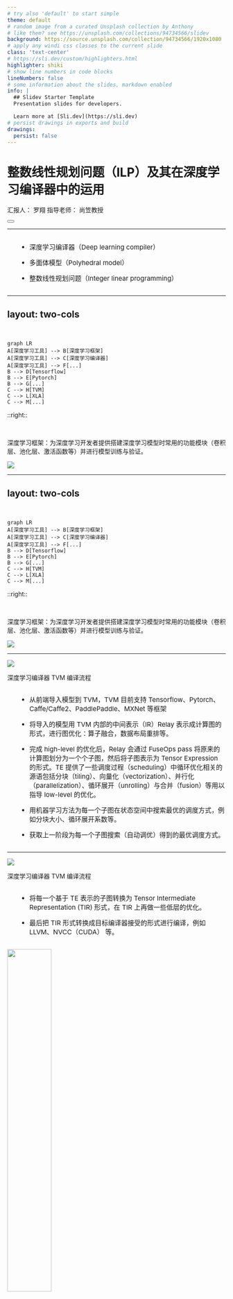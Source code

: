 ```yaml
---
# try also 'default' to start simple
theme: default
# random image from a curated Unsplash collection by Anthony
# like them? see https://unsplash.com/collections/94734566/slidev
background: https://source.unsplash.com/collection/94734566/1920x1080
# apply any windi css classes to the current slide
class: 'text-center'
# https://sli.dev/custom/highlighters.html
highlighter: shiki
# show line numbers in code blocks
lineNumbers: false
# some information about the slides, markdown enabled
info: |
  ## Slidev Starter Template
  Presentation slides for developers.

  Learn more at [Sli.dev](https://sli.dev)
# persist drawings in exports and build
drawings:
  persist: false
---
```


# 整数线性规划问题（ILP）及其在深度学习编译器中的运用

汇报人： 罗翔 指导老师： 尚笠教授

<div class="abs-br m-6 flex gap-2">
  <button @click="$slidev.nav.openInEditor()" title="Open in Editor" class="text-xl icon-btn opacity-50 !border-none !hover:text-white">
    <carbon:edit />
  </button>
  <a href="https://github.com/slidevjs/slidev" target="_blank" alt="GitHub"
    class="text-xl icon-btn opacity-50 !border-none !hover:text-white">
    <carbon-logo-github />
  </a>
</div>

<!--
The last comment block of each slide will be treated as slide notes. It will be visible and editable in Presenter Mode along with the slide. [Read more in the docs](https://sli.dev/guide/syntax.html#notes)
-->

---

<style>
  li {
    font-size: 30px;
    margin: 15px 0;
  }
</style>

<Space />

- 深度学习编译器（Deep learning compiler）

- 多面体模型（Polyhedral model）

- 整数线性规划问题（Integer linear programming）

<!--
因为很多同学对深度学习编译器一点概念都没有，所以首先介绍一下它是什么？

接着介绍多面体模型。多面体模型不是一个新鲜事物，而是编译器一个研究了几十年领域，主要处理的对象是嵌套循环，通过将嵌套循环映射到抽象的多维约束空间，然后进行仿射变换来实现对循环的变换以更好地利用代码的局部性和现代硬件的并行能力。这里主要讲作为深度学习编译器中的一个 pass，当面对一个多层嵌套循环时，多面体模型会做些什么。我们后面会讲它会将编译过程中的调度问题（简单一点来讲就是分块问题）表示成了整数线性规划问题。

第三部分就是面对一个整数线性规划问题，如何得到一个最优解。
-->

---
layout: two-cols
---

<br>

```mermaid {scale: 0.75}
graph LR
A[深度学习工具] --> B[深度学习框架]
A[深度学习工具] --> C[深度学习编译器]
A[深度学习工具] --> F[...]
B --> D[Tensorflow]
B --> E[Pytorch]
B --> G[...]
C --> H[TVM]
C --> L[XLA]
C --> M[...]
```

::right::

<br>

<v-click>

深度学习框架：为深度学习开发者提供搭建深度学习模型时常用的功能模块（卷积层、池化层、激活函数等）并进行模型训练与验证。

</v-click>

<v-click>

<img src="/cuda-stack.png">

</v-click>

<!--
当大家听到深度学习编译器的时候，可能有疑问它和我们平时用到的 Tensorflow、Pytorch 是啥关系。

为什么还需要深度学习编译器呢？大家回想一下，我们平时用 pytorch、tensorflow 写的模型是可以简单配置一下就在服务器的 GPU 上运行的，但是我们都没有写与 GPU 交互的代码，那这部分代码是谁写的呢？答案是 NVIDIA 已经为硬件写好了配套库函数，NVIDIA 推出的 cuDNN（CUDA Deep Neural Network library），cuBLAS（Basic Linear Algebra Subprograms） 这种深度学习库可以直接将常用的功能模块（算子）翻译成经过 cuda 自己的工程师调优过的 cuda 实现，框架在跑这部分代码的时候就直接调用这部分 cuDNN 中的对应代码就可以了。
-->

---
layout: two-cols
---

<br>

```mermaid {scale: 0.75}
graph LR
A[深度学习工具] --> B[深度学习框架]
A[深度学习工具] --> C[深度学习编译器]
A[深度学习工具] --> F[...]
B --> D[Tensorflow]
B --> E[Pytorch]
B --> G[...]
C --> H[TVM]
C --> L[XLA]
C --> M[...]
```

::right::

<br>

深度学习框架：为深度学习开发者提供搭建深度学习模型时常用的功能模块（卷积层、池化层、激活函数等）并进行模型训练与验证。

<Space />

<img src="/library.svg">

<!--
但是这种深度学习框架采用的传统的人工优化算子的方式终究是有局限的，它需要工程师根据算子的特性和硬件的特性做专门的优化，也就是每多出一个硬件就需要有工程师把这些库移植到新的硬件上去。那现在已经出了很多新的硬件了，比如 FPGA、谷歌的 TPU、寒武纪的 Cambricon、华为的昇腾，这需要很大的工程量。因此这个时候就需要深度学习编译器，它可以利用一些方法在状态空间中针对某一个算子自动找到接近甚至超越人工的优化实现。即使单个算子通过深度学习编译器不能达到最优，但是编译器可以通过将不同算子放在一起来优化，一定可以获得一个全局更优的结果。

用陈天奇的一句话来讲“通过（接近无限）的算力去适配每一个应用场景看到的网络”。
-->

---

<img src="/tvm.png"/>

深度学习编译器 TVM 编译流程

- 从前端导入模型到 TVM，TVM 目前支持 Tensorflow、Pytorch、Caffe/Caffe2、PaddlePaddle、MXNet 等框架

- 将导入的模型用 TVM 内部的中间表示（IR）Relay 表示成计算图的形式，进行图优化：算子融合，数据布局重排等。

- 完成 high-level 的优化后，Relay 会通过 FuseOps pass 将原来的计算图划分为一个个子图，然后将子图表示为 Tensor Expression 的形式。TE 提供了一些调度过程（scheduling）中循环优化相关的源语包括分块（tiling）、向量化（vectorization）、并行化（parallelization）、循环展开（unrolling）与合并（fusion）等用以指导 low-level 的优化。

- 用机器学习方法为每一个子图在状态空间中搜索最优的调度方式，例如分块大小、循环展开系数等。

- 获取上一阶段为每一个子图搜索（自动调优）得到的最优调度方式。

<!--
我们刚刚说深度学习编译器是作为替代写深度学习高性能库的工程师们的一种工具，但深度学习库到底在做什么可能还是不很直观，我这里就拿了一张 TVM 的简化编译流程图。
-->

---

<img src="/tvm.png"/>

深度学习编译器 TVM 编译流程

- 将每一个基于 TE 表示的子图转换为 Tensor Intermediate Representation (TIR) 形式，在 TIR 上再做一些低层的优化。

- 最后把 TIR 形式转换成目标编译器接受的形式进行编译，例如 LLVM、NVCC（CUDA） 等。

<v-click>

<img src="/tvm-compile.jpeg" style="height:45%">

</v-click>

<!--
balabala 重复一遍，我们以 TVM 为例大致梳理了一下深度学习编译器在干什么，我们可以发现现在整个流程仍然不是自动化的。那么什么是自动化呢？也就是给定一个模型给 TVM，我们不能直接点击 run 来完成整个编译流程，因为在第三步的时候需要我们设置 schedule primitives，那么近期华为发表的 AKG 就是针对这一步引入了多面体模型来完成了 schedule 的自动化。
-->

---

<br>

## 多面体模型（Polyhedral method）

多面体编译技术是指在循环边界约束条件下将语句实例表示成空间多面体,并通过这些多面体上的几何操作来分析和优化程序的编译技术

```c
for (int i = 1; i <= 4; i++) {
  a[i] = f(i); // S1
  for (int j = 1; j <= i; j++) {
    b[i][j] = g(a[i]); // S2
  }
}
```

```
Domain = {S1(i): 1 <= i <= 4;
          S2(i, j): 1 <= i <= 4 && 1 <= j <= i}
Dependence = {S1(i) -> S2(i, j): 1 <= i <= 4 && 
              1 <= j <= i}
```

<img src="/example0.png" style="height:45%" class="absolute top-40 right-20">

<v-click>

  <img src="/example0-blue.png" style="height:45%" class="absolute top-40 right-20">

</v-click>

<v-click>

  <img src="/example0-red.png" style="height:45%" class="absolute top-40 right-20">

</v-click>

<!--
对应多面体表示，横坐标是 j，纵坐标是 i，每一个点对应语句实例。迭代空间（domain），依赖关系

那么我们现在引入多面体模型，将循环抽象成多面体，到底是想做什么呢？
-->

---
layout: two-cols
---

```c
for (int i = 1; i <= m; i++) {
  for (int j = 1; j <= n; j++) {
    a[i][j] = a[i][j] + b[j]; // S1
  }
}
```

<div v-click="1">

```c
for (int k = 0; k < n / T; k++) {
  for (int i = 1; i <= m; i++) {
    for (int j = 1; j <= T; j++) {
      a[i][T * k + j] = a[i][T * k + j] + b[T * k + j];
    }
  }
}
```

</div>

<div v-click="2">

```c
parfor (int k = 0; k < n / T; k++) {
  for (int i = 1; i <= m; i++) {
    for (int j = 1; j <= T; j++) {
      a[i][T * k + j] = a[i][T * k + j] + b[T * k + j];
    }
  }
}
```

</div>

<div v-click="3">

```c
for (int i = 1; i <= N; i++) {
  for (int j = 2; j <= N; j++) {
    a[i][j] = a[j][i] + a[i][j - 1]; // S1
  }
}
```

<img src="/example2-0.png" style="height:50%" class="absolute bottom-0 right-10">


</div>

::right::

```
i=1:B[1],B[2],B[3]...B[n]
i=2:B[1],B[2],B[3]...B[n]
i=3:B[1],B[2],B[3]...B[n]
...
i=m:B[1],B[2],B[3]...B[n]
```

<div v-click="1">

```
i=1:B[1],B[2],B[3]...B[T]
...
i=m:B[1],B[2],B[3]...B[T]

i=1:B[T+1],B[T+2],B[T+3]...B[2T]
...
i=m:B[T+1],B[T+2],B[T+3]...B[2T]
```

</div>

<div v-click="4">

<img src="/example2-0-tiled.png" style="height:50%" class="absolute bottom-0 right-10">

</div>

<!--
我们想做的是循环分块。分块的目的是为了利用程序的局部性以及现有硬件的并行能力。

局部性：
时间局部性
空间局部性
cache
-->

---

通过仿射变换改变坐标系，使得我们对变换后的多面体分块时，分块之间不会相互产生依赖，因此我们可以将其看作是一个原子操作。

```c
for (int i = 1; i <= N; i++) {
  for (int j = 2; j <= N; j++) {
    a[i][j] = a[j][i] + a[i][j - 1]; // S1
  }
}
```

<img src="/example2-0.png" style="height:35%" class="absolute top-25 right-10">

<v-click>

对一个语句 $S_k$ 的一维仿射变换是指

$$
\phi_{S_k} = [c_1 c_2 \dots c_{m_{S_k}}](\bold{i}) + c_0 \\
$$

对一个语句 $S_k$ 的多维仿射变换是指

$$
\phi_{S_k} = \left[ \begin{array}{c} c_{11} & c_{12} & \dots & c_{1 \ m_{S_k}} \\ \dots & \dots & \dots & \dots \\ c_{K1} & c_{K2} & \dots & c_{K \ m_{S_k}} \end{array} \right] (\bold{i}) + \left[ \begin{array}{c} c_{10} \\ . \\ c_{K0} \end{array} \right]
$$

需要仿射变换矩阵列满秩

</v-click>

<!--
仿射变换就是线性组合+常数
-->

---

```c
for (int t = 0; t < T; t += 1) {
  for (int i = 1; i < N - 1; i += 1) {
    A[t + 1][i] = 0.25 * (A[t][i + 1] - 2 * A[t][i] + A[t][i - 1]); // S1
  }
}
```

<img src="/transform-example0.png" style="height:50%" class="absolute top-0 right-0">

<v-click>

<img src="/transform-example0-tiled.png" style="height:50%" class="absolute top-0 right-0">

</v-click>

<v-click>

<Space-20 />

进行如下仿射变换

$$
\phi = \phi_{S_k} = \left[ \begin{array}{c} 1 & 0 \\ 1 & 1 \end{array} \right] \left[ \begin{array}{c} t \\ i \end{array} \right] = \left[ \begin{array}{c} t \\ t + i \end{array} \right]
$$

</v-click>

<v-click>

<img src="/transformed-example.png" style="height:50%" class="absolute top-73 left-0">

</v-click>

<v-click>

<img src="/transformed-example-tiled.png" style="height:50%" class="absolute top-73 left-0">

</v-click>

<v-click>

<img src="/transform-example-tiled.png" style="height:50%" class="absolute top-73 right-0">

</v-click>

---

合格的仿射变换

对所有依赖组成的集合 $R_e$ 满足：

$$
\phi_{S_j}(\bold{q}) - \phi_{S_i}(\bold{p}) \ge \bold{0}, \langle \bold{p}, \bold{q} \rangle \in R_e
$$

对于集合 $R_e$，$\bold{p} = f_e(\bold{q}), \langle \bold{p}, \bold{q} \rangle \in R_e$

$$
\delta_e(\bold{q}) = \phi_{S_j}(\bold{q}) - \phi_{S_i}(f_e(\bold{q})) \ge \bold{0}
$$

上式保证了在仿射变换后的多面体上进行分块时，分块之间的通信仅发生在分块执行前和执行后

<v-click>

<img src="/transform-example0.png" style="height:45%" class="absolute top-0 right-0">

</v-click>

<v-click>

$$
v(\bold{n}) = \bold{u}.\bold{n} + w
$$

使得

$$
v(\bold{n}) - \delta_e(\bold{q}) = v(\bold{n}) - (\phi_{S_j}(\bold{q}) - \phi_{S_i}(\bold{p})) \ge \bold{0}
$$

```c
for (int i = 1; i <= N; i++) {
  for (int j = 2; j <= N; j++) {
    a[i][j] = a[j][i] + a[i][j - 1]; // S1
  }
}
```

</v-click>

<!--
定义了仿射变换，使得我们对变换后的多面体分块时，分块之间不会相互产生依赖，因此我们可以将其看作是一个原子操作。

delta_e(q) 可以给出分块间通信量的一个近似估计，满足 delta_e(q) >= 0 的解有很多，需要给一个上界。
-->

---

$$
v(\bold{n}) = \bold{u}.\bold{n} + w
$$

使得

$$
v(\bold{n}) - \delta_e(\bold{q}) = v(\bold{n}) - (\phi_{S_j}(\bold{q}) - \phi_{S_i}(\bold{p})) \ge \bold{0}
$$

<img src="/bound.png" style="height:65%" class="absolute bottom-10 left-50">
<img src="/bound.png" style="height:65%" class="absolute bottom-10 left-50">

---

```c
for (int i = 1; i <= N; i++) {
  for (int j = 2; j <= N; j++) {
    a[i][j] = a[j][i] + a[i][j - 1]; // S1
  }
}
```

```
P: 2 <= j <= N, 1 <= i <= N
Dependence = {S(i, j - 1) -> S(i, j): 1 <= i <= N && 2 <= j <= N;
              S(j, i) -> S(i, j): 1 <= i <= N && 2 <= j <= N && i - j >= 1}
```

<img src="/example2-0.png" style="height:35%" class="absolute top-25 right-10">

<v-click>

我们假设仿射变换 $\phi = [c_i, c_j]\left[ \begin{array}{c} i \\ j \end{array} \right] + w$

对于第一个依赖 S(i, j - 1) -> S(i, j) 有

$$
c_ii + c_jj - c_ii - c_j(j - 1) \ge 0 \Rightarrow c_j \ge 0 \\
$$

其对应的上界有

$$
w - c_j \ge 0
$$

对于第二个依赖 S(j, i) -> S(i, j) 有

$$
(c_ii + c_jj) - (c_ij + c_ji) = (c_i - c_j)i + (c_j - c_i)j \ge 0, (i, j) \in (P  \wedge i - j \ge 1)
$$

</v-click>

---

$$
(c_ii + c_jj) - (c_ij + c_ji) = (c_i - c_j)i + (c_j - c_i)j \ge 0, (i, j) \in (P \wedge i - j \ge 1)
$$

Farkas 定理

令 P 为由 p 个不等式确定的一个非空多面体
$$
a_k x + b_k \ge 0, k = 1, \dots, p
$$

对于一个仿射函数 $\Psi$ 在 P 上非负当且仅当存在一组确定多面体边界的不等式的非负线性组合使得

$$
\Psi(x) \equiv \lambda_0 + \sum_{k} \lambda_k(a_kx + b_k), \lambda \ge 0
$$

运用 Farkas 定理可有

$$
(c_i - c_j)i + (c_j - c_i)j \equiv \lambda_0 + \lambda_1 (N - i) + \lambda_2 (N - j) + \lambda_3 (i - j - 1) + \lambda_4 (i - 1) + \lambda_5 (j - 2), \lambda_i \ge 0
$$

$$
c_i - c_j = -\lambda_1 + \lambda_3 + \lambda_4 \\
c_j - c_i = -\lambda_2 - \lambda_3 + \lambda_5 \\
0 = \lambda_1 + \lambda_2 \\
0 = \lambda_0 \\
\lambda_i \ge 0
$$

---

$$
c_i - c_j = -\lambda_1 + \lambda_3 + \lambda_4 \\
c_j - c_i = -\lambda_2 - \lambda_3 + \lambda_5 \\
0 = \lambda_1 + \lambda_2 \\
0 = \lambda_0 \\
\lambda_i \ge 0
$$

根据上述等式可得

$$
\lambda_0 = \lambda_1 = \lambda_2 = \lambda_4 = \lambda_5 = 0
$$

有 $c_i - c_j \ge 0$

其对应的上界有

$$
u_1N + w - (c_ii + c_jj - c_ij - c_ji) \ge 0, (i, j) \in (P \wedge i - j \ge 1)
$$

对上式同样利用 Farkas 定理可以得出

$$
u_1 \ge 0 \\
u_1 - c_i + c_j \ge 0 \\
3u_1 + w - c_i + c_j \ge 0
$$

---

我们从程序的两个依赖中得到的约束如下
$$
c_j \ge 0 \\
w - c_j \ge 0 \\
c_i - c_j \ge 0 \\ 
u_1 \ge 0 \\
u_1 - c_i + c_j \ge 0 \\
3u_1 + w - c_i + c_j \ge 0
$$

总结一下

- 分块在考虑到内存架构的前提下充分利用程序自身的局部性与现代硬件并行能力的一种优化方式。

- 但是在一些循环中因为复杂的依赖关系分块无法直接进行，需要先求出好的仿射变换，使得在放射变换后的多面体上进行分块时，分块之间的通信仅发生在分块执行前和执行后。

- 我们定义好的仿射变换需要满足的条件 $\delta_e(\bold{q}) = \phi_{S_j}(\bold{q}) - \phi_{S_i}(f_e(\bold{q})) \ge \bold{0}$，依赖在仿射变换后的坐标轴上的各分量都是沿正方向的。因为 $\delta_e(\bold{q})$ 与仿射变换后分块间的通信量正相关，因此用一个上界函数 $v(\bold{n})$ 来限制 $\delta_e(\bold{q})$。

要从上述不等式求出好的仿射变换，只需要求出 

$$
\text{minimize}_{\prec}\{ \bold{u}, \bold{w}, \bold{c} \}
$$

---

有 $\delta_e(\bold{q}) = \phi_{S_j}(\bold{q}) - \phi_{S_i}(f_e(\bold{q})) \ge \bold{0}$， $v(\bold{n}) = \bold{u}.\bold{n} + \bold{w} \ge \delta_e(\bold{q})$ 求解如下问题

$$
\text{minimize}_{\prec}\{ \bold{u}, \bold{w}, \bold{c} \}
$$

<v-click>

```c
for (int i = 1; i <= N; i++) {
  for (int j = 2; j <= N; j++) {
    a[i][j] = a[j][i] + a[i][j - 1]; // S1
  }
}
```

针对上述程序得到如下不等式
$$
c_j \ge 0 \\
w - c_j \ge 0 \\
c_i - c_j \ge 0 \\ 
u_1 \ge 0 \\
u_1 - c_i + c_j \ge 0 \\
3u_1 + w - c_i + c_j \ge 0
$$

$$
\text{minimize}_{\prec}\{ u_1, w, c_i, c_j \}
$$

</v-click>

<!--
字典序最小问题是什么含义呢

将 u 放在目标函数的最左端，因为程序中循环索引的上界往往是比较大的常数，所以首先试图最小化这些常数或符号的系数，这种方式能够保证找到最优解。试想一下如果 u = 0 ，w=0，也就是说所有的依赖在每层循环上的依赖距离分量都为 0，那么就说明这些循环嵌套中的每层循环都是可以并行的。 u 中的分量按序排列说明更侧重于外层并行，试想 u_1 = 0, u_2 \ne 0 的情况，这时第一层循环可以被并行执行，但第二层循环无法被并行执行。
-->

---

$$
c_j \ge 0 \\
w - c_j \ge 0 \\
c_i - c_j \ge 0 \\ 
u_1 \ge 0 \\
u_1 - c_i + c_j \ge 0 \\
3u_1 + w - c_i + c_j \ge 0
$$

$$
\text{minimize}_{\prec}\{ u_1, w, c_i, c_j \}
$$

<v-click>

整数字典序最小问题

$$
\text{minimize}_{\prec} \{ x_1, x_2, \dots, x_n \} \\
A\bold{x} \ge \bold{0}
$$

整数线性规划问题

$$
\text{minimize \ } \ \bold{c}^T\bold{x} \text{ \ s.t.} \\
A\bold{x} \ge \bold{0}
$$

</v-click>

---

$$
c_j \ge 0 \\
w - c_j \ge 0 \\
c_i - c_j \ge 0 \\ 
u_1 \ge 0 \\
u_1 - c_i + c_j \ge 0 \\
3u_1 + w - c_i + c_j \ge 0
$$

$$
\text{minimize}_{\prec}\{ u_1, w, c_i, c_j \}
$$

第一个解很容易得到令 $u_1 = 0$,

$$
c_i = c_j \\
w - c_j \ge 0
$$

平凡解 (0, 0, 0, 0) 无意义，仿射变换需要列满秩，因此令 $w = 1$，得 (0, 1, 1, 1)。

接下来怎么求出第二个一维仿射变换？因为列满秩，因此加入一个条件 $c_i \ne c_j$，对应两种情况 $c_i - c_j \ge 1$ 或者 $c_i - c_j \le -1$

---

先在原约束上添加 $c_i - c_j \ge 1$

$$
c_j \ge 0 \\
w - c_j \ge 0 \\
c_i - c_j \ge 0 \\ 
u_1 \ge 0 \\
u_1 - c_i + c_j \ge 0 \\
3u_1 + w - c_i + c_j \ge 0 \\
c_i - c_j \ge 1
$$

$$
\left[ \begin{array}{c}
1 & 0 & 0 & 0 \\
0 & 1 & 0 & 0 \\
0 & 0 & 1 & 0 \\
0 & 0 & 0 & 1 \\
0 & 1 & 0 & -1 \\
0 & 0 & 1 & -1 \\
1 & 0 & 0 & 0 \\
1 & 0 & -1 & 1 \\
3 & 1 & -1 & 1
\end{array} \right] 
\left[ \begin{array}{c} 
u_1 \\
w \\
c_i \\
c_j
\end{array} \right] + 
\left[ \begin{array}{c} 
0 \\
0 \\
0 \\
0 \\
0 \\
-1 \\
0 \\
0 \\
0
\end{array} \right] = 
\left[ \begin{array}{c} 
u_1 \\
w \\
c_i \\
c_j \\
z_1 \\
z_2 \\
z_3 \\
z_4 \\
z_5
\end{array} \right]
\ge \bold{0}
$$

---

$$
\left[ \begin{array}{cccc|c} 
1 & 0 & 0 & 0 & 0 \\
0 & 1 & 0 & 0 & 0 \\
0 & 0 & 1 & 0 & 0 \\
0 & 0 & 0 & 1 & 0 \\
0 & 1 & 0 & -1 & 0 \\
0 & 0 & 1 & -1 & -1 \\
1 & 0 & 0 & 0 & 0 \\
1 & 0 & -1 & 1 & 0 \\
3 & 1 & -1 & 1 & 0
\end{array} \right] \Rightarrow

\left[ \begin{array}{cccc|c} 
1 & 0 & 0 & 0 & 0 \\
0 & 1 & 0 & 0 & 0 \\
0 & 0 & 1 & 1 & 1 \\
0 & 0 & 0 & 1 & 0 \\
0 & 1 & 0 & -1 & 0 \\
0 & 0 & 1 & 0 & 0 \\
1 & 0 & 0 & 0 & 0 \\
1 & 0 & -1 & 0 & -1 \\
3 & 1 & -1 & 0 & -1
\end{array} \right] \Rightarrow

\left[ \begin{array}{cccc|c} 
1 & 0 & 1 & 0 & 1 \\
0 & 1 & 0 & 0 & 0 \\
0 & 0 & 1 & 1 & 1 \\
0 & 0 & 0 & 1 & 0 \\
0 & 1 & 0 & -1 & 0 \\
0 & 0 & 1 & 0 & 0 \\
1 & 0 & 1 & 0 & 1 \\
1 & 0 & 0 & 0 & 0 \\
3 & 1 & 2 & 0 & 2
\end{array} \right]
$$

<v-click>

第二个解 (0, 0, 1, 0)。获得两个解 (0, 1, 1, 1) 和 (1, 0, 1, 0)。

```c
for (int i = 1; i <= N; i++) {
  for (int j = 2; j <= N; j++) {
    a[i][j] = a[j][i] + a[i][j - 1]; // S1
  }
}
```

$$
\phi = \left[ \begin{array}{c} 1 & 1 \\ 1 & 0 \end{array} \right] \left[ \begin{array}{c} i \\ j \end{array} \right]
$$

</v-click>

---

```c
for (int i = 1; i <= N; i++) {
  for (int j = 2; j <= N; j++) {
    a[i][j] = a[j][i] + a[i][j - 1]; // S1
  }
}
```

$$
\phi = \left[ \begin{array}{c} 1 & 1 \\ 1 & 0 \end{array} \right] \left[ \begin{array}{c} i \\ j \end{array} \right] = \left[ \begin{array}{c} i + j \\ i \end{array} \right] = \left[ \begin{array}{c} c_1 \\ c_2 \end{array} \right]
$$

<img src="/example2-0.png" style="height:40%" class="absolute top-0 right-10">

<v-click>

```c
for (int c2 = 1; c2 <= N; c2++) {
  for (int c1 = c2 + 1; c1 <= c2 + N; c1++) {
    a[c2][c1 - c2] = a[c1 - c2][c2] + a[c2][c1 - c2 - 1]; // S1
  }
}
```

</v-click>

<v-click>

<img src="/transformed-example2-0.png" style="height:60%" class="absolute bottom-0 right-0">

</v-click>

---

<br>

<style>
  ul {
    font-size: 30px;
  }

  li {
    font-size: 26px;
    margin: 15px 0;
  }

  li.transparent {
    color: #9ea7b3de
  }
</style>

<ul>
  整数线性规划问题（Integer linear programming）
  <li>单纯形算法（Simplex method）</li>


  <li class="transparent">整数单纯形算法（Simplex method + Gomory cut）</li>
  
  <li class="transparent">字典序最小问题（Lexicographical minimum）</li>

  <li class="transparent">整数字典序最小问题（Lexicographical minimum + Gomory cut）</li>
</ul>

---

<br>

<style>
  ul {
    font-size: 30px;
  }

  li {
    font-size: 26px;
    margin: 15px 0;
  }

  li.transparent {
    color: #9ea7b3de
  }
</style>

<ul>
  整数线性规划问题（Integer linear programming）
  <li class="transparent">单纯形算法（Simplex method）</li>


  <li>整数单纯形算法（Simplex method + Gomory cut）</li>
  
  <li class="transparent">字典序最小问题（Lexicographical minimum）</li>

  <li class="transparent">整数字典序最小问题（Lexicographical minimum + Gomory cut）</li>
</ul>

---

<br>

<style>
  ul {
    font-size: 30px;
  }

  li {
    font-size: 26px;
    margin: 15px 0;
  }

  li.transparent {
    color: #9ea7b3de
  }
</style>

<ul>
  整数线性规划问题（Integer linear programming）
  <li class="transparent">单纯形算法（Simplex method）</li>


  <li class="transparent">整数单纯形算法（Simplex method + Gomory cut）</li>
  
  <li>字典序最小问题（Lexicographical minimum）</li>

  <li class="transparent">整数字典序最小问题（Lexicographical minimum + Gomory cut）</li>
</ul>

---
layout: two-cols
---

# 问题定义

<br>

$R^n$ 上的字典序最小解：给定 m $\times$ n 的矩阵 M，m 维的向量 $\bold{v}$

令 $\bold{F} = \{ \bold{x} | \bold{x} \ge \bold{0}, M\bold{x} + \bold{v} \ge \bold{0}, \bold{x} \in R^n \}$

集合 $\bold{F}$ 为问题的可行域，判定集合 $\bold{F}$ 是否为空，若不为空则求出集合中字典序最小的元素。

::right::
<img src="/feasible.png" class="m-20 h-65" />

$\bold{F} = \{ (x_1, x_2, x_3) | x_i \ge 0, x_1 + x_2 + x_3 = 1 \}$

<br>

---

<br>

原可行域：

$$\bold{F} = \{ \bold{x} | \bold{x} \ge \bold{0}, M\bold{x} + \bold{v} \ge \bold{0}\}$$

对 $\bold{x}$ 作线性变换，引入 n $\times$ n 的矩阵 P，n 维的向量 $\bold{u}$

$$\bold{x} = P\bold{y} + \bold{u}$$

新可行域：

$$
\begin{array}{c}
\bold{F^*} & = \{ P\bold{y} + \bold{u} | P\bold{y} + \bold{u} \ge \bold{0}, M(P\bold{y} + \bold{u}) + \bold{v} \ge \bold{0}\} \\

& = \{ P\bold{y} + \bold{u} | P\bold{y} + \bold{u} \ge \bold{0}, MP\bold{y} + (M \bold{u} + \bold{v}) \ge \bold{0}\}
\end{array}
$$

<v-click>

对上述形式进一步抽象

$$
\bold{F} = \{ A\bold{y} + \bold{b} | \bold{x} = A\bold{y} + \bold{b} \ge \bold{0}, \bold{z} = C\bold{y} + \bold{d} \ge \bold{0}, \red{\bold{y} \ge \bold{0}} \}
$$

上述形式同样可以表示原可行域： A 是 n 阶单位阵($I_n$)，$\bold{b}$ 是零向量($\bold{0}$)，C 是 M，$\bold{d}$ 是 $\bold{v}$

$$
\bold{F} = \{ \bold{y} | \bold{x} = \bold{y} \ge \bold{0}, \bold{z} = M\bold{y} + \bold{v} \ge \bold{0}, \red{\bold{y} \ge \bold{0}} \}
$$

</v-click>

---

<br>

现有如下通用的可行域表示形式

$$
\bold{F} = \{ A\bold{y} + \bold{b} | \bold{x} = A\bold{y} + \bold{b} \ge \bold{0}, \bold{z} = C\bold{y} + \bold{d} \ge \bold{0}, \bold{y} \ge \bold{0} \}
$$

将其表示为矩阵形式

$$
\left[ \begin{array}{c} A \\ C \end{array} \right] \bold{y} + 
\left[ \begin{array}{c} \bold{b} \\ \bold{d} \end{array} \right]
= \left[ \begin{array}{c} \bold{x} \\ \bold{z} \end{array} \right]
$$

我们将 A 和 C 看作 (n + m) $\times$ n 矩阵 $S = \left[ \begin{array}{c} A \\ C \end{array} \right]$ 的分块矩阵，将 $\left[ \begin{array}{c} \bold{b} \\ \bold{d} \end{array} \right]$ 看作是 (m + n) 阶向量 $\bold{t}$，$\left[ \begin{array}{c} \bold{x} \\ \bold{z} \end{array} \right]$ 看作是 (m + n) 阶向量 $\bold{w}$，要求 $\bold{w} \ge \bold{0}$。

[S $\bold{t}$] = $\left[ \begin{array}{c} A & \bold{b} \\ C & \bold{d} \end{array} \right]$ 即是后续对偶单纯形算法中的单纯形表

---

<br>

当有如下矩阵形式后
$$
\left[ \begin{array}{c} A \\ C \end{array} \right] \bold{y} + 
\left[ \begin{array}{c} \bold{b} \\ \bold{d} \end{array} \right]
= \left[ \begin{array}{c} \bold{x} \\ \bold{z} \end{array} \right]
$$

那么原可行域 $\bold{F} = \{ \bold{x} | \bold{x} \ge \bold{0}, M\bold{x} + \bold{v} \ge \bold{0}\}$ 可以写成
$$
\left[ \begin{array}{c} I_n \\ M \end{array} \right] \bold{y} + 
\left[ \begin{array}{c} \bold{0} \\ \bold{v} \end{array} \right]
= \left[ \begin{array}{c} \bold{x} \\ \bold{z} \end{array} \right]
$$

初始单纯形表
$$
[S \ \bold{t}] = \left[ \begin{array}{cc} I_n & \bold{0} \\ M & \bold{v} \end{array} \right]
$$

---

<br>

初始单纯形表
$$
[S \ \bold{t}] = \left[ \begin{array}{cc} I_n & \bold{0} \\ M & \bold{v} \end{array} \right]
$$

S = [$\bold{s_1}$, ..., $\bold{s_n}$] 的列向量 $\bold{s_i}$ 都是 $[0,..., 0, s_{ij}, ...]^T$，$s_{ij} > 0$

我们称这种形式的向量为 lexico-positive，并且保证在后续对单纯形表做 pivot 操作后， S 的列向量始终保持这种性质。

<v-click>

假设我们始终保持这种性质，并且经过若干次 pivot 操作后， $\bold{t} \ge \bold{0}$，

$$
\left[ \begin{array}{c} A \\ C \end{array} \right] \bold{y} + 
\left[ \begin{array}{c} \bold{b} \\ \bold{d} \end{array} \right]
= \left[ \begin{array}{c} \bold{x} \\ \bold{z} \end{array} \right]
$$

令 $\bold{y} = \bold{0}$， $\bold{w} = \bold{t} \ge \bold{0}$，对应可行域 $\bold{F}$ 中一个元素 $\bold{x} = \bold{b}$。

</v-click>

---

现有 $\bold{t} \ge \bold{0}$，$\bold{x} = \bold{b}$ 为可行域 $\bold{F}$ 中一个元素，

$$
\left[ \begin{array}{c} A \\ C \end{array} \right] \bold{y} + 
\left[ \begin{array}{c} \bold{b} \\ \bold{d} \end{array} \right]
= \left[ \begin{array}{c} \bold{x} \\ \bold{z} \end{array} \right]
$$

证明其为可行域 $\bold{F}$ 中字典序最小的元素

$$
\begin{array}{c}
\bold{x} & = A\bold{y} + \bold{b} \\
& = \left[ \begin{array}{c} a_{11} \ a_{12} \ ... \ a_{1n} \\ a_{21} \ a_{22} \ ... \ a_{2n} \\ . \\ . \\ a_{n1} \ a_{n2} \ ... \ a_{nn} \end{array} \right] \left[ \begin{array}{c} y_1 \\ y_2 \\ . \\ . \\ y_n \end{array} \right] + \left[ \begin{array}{c} b_1 \\ b_2 \\ . \\ . \\ b_n \end{array} \right]
\end{array}
$$

因 $\red{\bold{y} \ge \bold{0}}$， 现有 $y_i = 0, 1 \le i \le n$， $\bold{y}$ 任意一维增加 $\Delta y_i > 0$， $\bold{x}$ 增加 $[a_{1i}\Delta y_i,a_{2i}\Delta y_i,...,a_{ni}\Delta y_i]^T$。

又有 $[a_{1i}, a_{2i}, ..., a_{ni}]^T, 1 \le i \le n$ 是 lexico-positive，因此 $[a_{1i}\Delta y_i,a_{2i}\Delta y_i,...,a_{ni}\Delta y_i]^T \gg \bold{0}$，

$[b_{1} + a_{1i}\Delta y_i, b_{2} + a_{2i}\Delta y_i, ..., b_{n} + a_{ni}\Delta y_i]^T \gg [b_{1}, b_{2}, ..., b_{n}]^T$，

因此 $\bold{b}$ 为 $\bold{F}$ 中字典序最小的元素。

<arrow v-click="1" x1="150" y1="355" x2="105" y2="380" color="red" width="1.5" arrowSize="1" />

<p v-after class="red absolute bottom-45 left-30 transform" style="color: red">还未说明</p>

---

$$
\left[ \begin{array}{c} A \\ C \end{array} \right] \bold{y} + 
\left[ \begin{array}{c} \bold{b} \\ \bold{d} \end{array} \right]
= \left[ \begin{array}{c} \bold{x} \\ \bold{z} \end{array} \right]
$$

对应的单纯形表

$$
\left[ \begin{array}{c|c} 
S_{11} \ \dots \ \dots \ S_{1n} & t_1 \\ 
\dots \ \dots \ \dots \ \dots \\ 
S_{n1} \ \dots \ \dots \ S_{nn} & t_n \\ 
S_{n+1 \ 1} \ \dots \ S_{n+1 \ n} & t_{n + 1} \\ 
\dots \ \dots \ \dots \ \dots \\ 
S_{m+n \ 1} \ \dots \ S_{m+n \ n} & t_{m + n} \\ 
\end{array} \right] = \left[ \begin{array}{c|c} 
a_{11} \ a_{12} \ ... \ a_{1n} & b_1 \\ 
\dots \ \dots \ \dots \ \dots \\ 
a_{n1} \ a_{n2} \ ... \ a_{nn} & b_n \\ 
c_{11} \ c_{12} \ ... \ c_{1n} & d_1 \\ 
\dots \ \dots \ \dots \ \dots \\ 
c_{m1} \ c_{m2} \ ... \ c_{mn} & d_m \\ 
\end{array} \right]
$$

选择 i 使得 $t_i < 0$，j 使得 $S_{ij} > 0$，有如下关系，其中 $w_i \ge 0$

$$
w_i = \sum_{k}S_{ik}y_k + t_i = \sum_{k \ne j}S_{ik}y_k + S_{ij}y_j + t_i
$$

将 $y_j$ 用 $y_k$($k \ne j$) 和 $w_i$ 表示

$$
y_j = \frac{w_i}{S_{ij}} - \sum_{k \ne j}\frac{S_{ik}}{S_{ij}}y_k - \frac{t_i}{S_{ij}}
$$

---

$$
\begin{array}{c}
w_m & = \sum_{k}S_{mk}y_k + t_m = \sum_{k \ne j}S_{mk}y_k + S_{mj}y_j + t_m \\
& = \sum_{k \ne j}S_{mk}y_k + S_{mj}(\frac{w_i}{S_{ij}} - \sum_{k \ne j}\frac{S_{ik}}{S_{ij}}y_k - \frac{t_i}{S_{ij}}) + t_m \\
& = \sum_{k \ne j}(S_{mk} - \frac{S_{ik}}{S_{ij}}S_{mj})y_k + \frac{S_{mj}}{S_{ij}}w_i + t_m - \frac{t_i}{S_{ij}}S_{mj}
\end{array}
$$

$$
\begin{array}{c}
w_i & = \sum_{k \ne j}(S_{ik} - \frac{S_{ik}}{S_{ij}}S_{ij})y_k + \frac{S_{ij}}{S_{ij}}w_i + t_i - \frac{t_i}{S_{ij}}S_{ij} = w_i
\end{array}
$$

$$
\left[ \begin{array}{c} w_1 \\ . \\ . \\ . \\ w_{m + n} \end{array} \right] = \left[ \begin{array}{c} 
S_{11} \ \dots \ \dots \ S_{1j} \ \dots \ \dots \ S_{1n} \\ 
\dots \ \dots \ \dots \ \dots \ \dots \ \dots \\ 
\dots \ \dots \ \dots \ \dots \ \dots \ \dots \\ 
S_{i1} \ \dots \ \dots \ S_{ij} \ \dots \ \dots \ S_{in} \\
\dots \ \dots \ \dots \ \dots \ \dots \ \dots \\ 
S_{m+n \ 1} \ \dots \ S_{m+n \ j} \ \dots \ S_{m+n \ n} \\ 
\end{array} \right]
\left[ \begin{array}{c} y_1 \\ . \\ y_j \\ . \\ . \\ y_n \end{array} \right] + \left[ \begin{array}{c} t_1 \\ . \\ . \\ t_i \\ . \\ t_{m + n} \end{array} \right] \xrightarrow[\text{$y_j$ leaves}]{\text{$w_i$ enters}} \\
\left[ \begin{array}{c} 
S_{11} - \frac{S_{i1}}{S_{ij}}S_{1j} \ \ \dots \ \dots \ \dots \ \frac{S_{1j}}{S_{ij}} \ \dots \ \dots \ \dots \ S_{1n} - \frac{S_{in}}{S_{ij}}S_{1j} \\ 
\dots \ \dots \ \dots \ \dots \ \dots \ \dots \ \dots \ \dots \ \dots \ \dots \ \dots \ \dots \\ 
\dots \ \dots \ \dots \ \dots \ \dots \ \dots \ \dots \ \dots \ \dots \ \dots \ \dots \ \dots \\ 
0 \ \dots \ \dots \ \dots \ \dots \ \dots \ 1 \ \dots \ \dots \ \dots \ \dots \ \dots \ 0 \\
\dots \ \dots \ \dots \ \dots \ \dots \ \dots \ \dots \ \dots \ \dots \ \dots \ \dots \ \dots  \\ 
S_{m+n \ 1} - \frac{S_{i \ 1}}{S_{ij}}S_{m + n \ j} \ \dots \ \dots \ \frac{S_{m + n \ j}}{S_{ij}} \ \dots \ \dots \ S_{m + n \ n} - \frac{S_{in}}{S_{ij}}S_{m + n \ j} \\ 
\end{array} \right]
\left[ \begin{array}{c} y_1 \\ . \\ \red{w_i} \\ . \\ . \\ y_n \end{array} \right] + \left[ \begin{array}{c} t_1 - \frac{t_i}{S_{ij}}S_{1j} \\ . \\ . \\ 0 \\ . \\ t_{m + n} - \frac{t_i}{S_{ij}}S_{m + n \ j} \end{array} \right]
$$

<arrow v-click="1" x1="730" y1="420" x2="705" y2="435" color="red" width="1.5" arrowSize="1" />

<p v-after class="red absolute bottom-28 right-50 transform" style="color: red">y* > 0</p>

<v-click>

<p v-after class="red absolute top-20 left-20 transform" style="color: red">(i,j)-pivot</p>

</v-click>

---

### 证明 S 的列向量在 pivot 操作后仍保持 lexico-positive 性质

因为 $S_{ij}$ 为正数，所以 $[\frac{S_{1j}}{S_{ij}}, \dots, 1, \dots, \frac{S_{m + n \ j}}{S_{ij}}]^T$ 仍然是 lexico-positive 的

要使 $[S_{1k} - \frac{S_{ik}}{S_{ij}}S_{1j}, \dots, 0, \dots, S_{m + n \ k} - \frac{S_{ik}}{S_{ij}}S_{m + n \ j}]^T$ 是 lexico-positive，需要 $[\frac{S_{1j}}{S_{ij}},\dots,\frac{S_{m+n \ j}}{S_{ij}}]^T$ 是 lexico-minimal 的。

假设做 (2, j)-pivot，需要确定 j：
$\left[ \begin{array}{c} 3 \\ 2 \\ 2 \end{array} \right] \ll \left[ \begin{array}{c} 4 \\ 4 \\ 4 \end{array} \right], \left[ \begin{array}{c} 3/2 \\ 2/2 \\ 2/2 \end{array} \right] \gg \left[ \begin{array}{c} 4/4 \\ 4/4 \\ 4/4 \end{array} \right]$

证明：

1) $S_{ik} < 0$，$S_{mk}' = S_{mk} - \frac{S_{ik}}{S_{ij}}S_{mj} = S_{mk} + \frac{|S_{ik}|}{|S_{ij}|}S_{mj}$，即一个 lexico-positive 的列向量加上另一个 lexico-positive 的列向量，因此新的列向量同样也是 lexico-positive。

2) $S_{ik} = 0$，列向量不变。

3) $S_{ik} > 0$，因为 $[\frac{S_{1k}}{S_{ik}},\dots,\frac{S_{m+n \ k}}{S_{ik}}]^T \gg [\frac{S_{1j}}{S_{ij}},\dots,\frac{S_{m+n \ j}}{S_{ij}}]^T$，考察第 k 列向量中的 $S_{ak}$，是第一个满足 $\frac{S_{ak}}{S_{ik}} > \frac{S_{aj}}{S_{ij}}$ 的元素， $S_{ak}' = S_{ak} - \frac{S_{ik}}{S_{ij}}S_{aj} = S_{ak} - \frac{S_{ik}}{S_{ij}}S_{aj} = \frac{S_{ak}S_{ij} - S_{ik}S_{aj}}{S_{ij}} > 0$，列向量仍然是 lexico-positive。

---

<br>

再来看 $\bold{t}$，$\bold{t}' = \bold{t} - \frac{t_i}{S_{ij}}s_{j}$，因为 $t_i < 0, S_{ij} > 0$，$s_{j}$ 是 lexico-positive 的，因此 $\bold{t}$ 是字典序单调递增。 $S_{1j} \ge 0$，则 $t_1' = t_1 - \frac{t_i}{S_{ij}}S_{1j}$，$t_1$ 单调递增。

回顾问题：

$$
\bold{F} = \{ A\bold{y} + \bold{b} | \bold{x} = A\bold{y} + \bold{b} \ge \bold{0}, \bold{z} = C\bold{y} + \bold{d} \ge \bold{0}, \bold{y} \ge \bold{0} \}
$$

若问题的可行域非空，则有字典序最小的解 $\bold{u} = [u_1, \dots, u_n]^T$，

$$
\sum_{j} S_{1j}y_{j} + t_1 \ge u_1 \ge t_1
$$

---

### 算法收敛性

<v-click>

面对原可行域
$$
\left[ \begin{array}{c} I_n \\ M \end{array} \right] \bold{y} + 
\left[ \begin{array}{c} \bold{0} \\ \bold{v} \end{array} \right]
= \left[ \begin{array}{c} \bold{x} \\ \bold{z} \end{array} \right]
$$
到底做了什么？

</v-click>

<v-click>

对
$$
w_i = \sum_{k}S_{ik}y_k + t_i = \sum_{k \ne j}S_{ik}y_k + S_{ij}y_j + t_i
$$

进行变换，将 $y_j$ 用 $y_k$($k \ne j$) 和 $w_i$ 表示

$$
y_j = \frac{w_i}{S_{ij}} - \sum_{k \ne j}\frac{S_{ik}}{S_{ij}}y_k - \frac{t_i}{S_{ij}}
$$

</v-click>

<v-click>

也即将原本用 $x_1, \dots, x_n$ 表示的 $\bold{w}$，一部分用 $x_1, \dots, x_n$，一部分用 $z_1, \dots, z_m$ 表示，也就是换基。只要基（basic）确定，$[S, t]$ 也确定了，基与 $\bold{t}$ 一一对应。又因为 $\bold{t}$ 单调递增，最多有 $C_{m + n}^{n}$ 个基，因此算法收敛。

</v-click>

---

求解 $R^n$ 上的可行域中字典序最小元素的算法如下：

- 根据问题约束构建初始的单纯形表
$$
[S \ \bold{t}] = \left[ \begin{array}{cc} I_n & \bold{0} \\ M & \bold{v} \end{array} \right]
$$

- 取 i 使得 $t_i < 0$，如果 $\forall i, t_i \ge 0$ 进入步骤 3

  - 取 j 使得 $S_{ij} > 0$ 且 $[\frac{S_{1j}}{S_{ij}},\dots,\frac{S_{m+n \ j}}{S_{ij}}]^T$ 字典序最小，进行 (i,j)-pivot 操作。如果 $\forall j, S_{ij} \le 0$，则有 $\sum_{j}S_{ij}y_{j} + t_i = w_i < 0$，不满足约束，原可行域为空。

- 如果当前单纯形表中仍存在 $t_i < 0$，重复步骤 2。否则令 $\bold{y} = \bold{0}$，字典序最小的元素 $\bold{x} = \bold{b}$。

---

<br>

<style>
  ul {
    font-size: 30px;
  }

  li {
    font-size: 26px;
    margin: 15px 0;
  }

  li.transparent {
    color: #9ea7b3de
  }
</style>

<ul>
  整数线性规划问题（Integer linear programming）
  <li class="transparent">单纯形算法（Simplex method）</li>


  <li class="transparent">整数单纯形算法（Simplex method + Gomory cut）</li>
  
  <li class="transparent">字典序最小问题（Lexicographical minimum）</li>

  <li>整数字典序最小问题（Lexicographical minimum + Gomory cut）</li>
</ul>

---

# 问题定义

<br>

$Z^n$ 上的字典序最小解：给定 m $\times$ n 的矩阵 M，m 维的向量 $\bold{v}$

令 $\bold{F} = \{ \bold{x} | \bold{x} \in N^n, M\bold{x} + \bold{v} \ge \bold{0} \}$

集合 $\bold{F}$ 为问题的可行域，判定集合 $\bold{F}$ 是否为空，若不为空则求出集合中字典序最小的元素。

不失一般性地，假设 M 和 $\bold{v}$ 中的元素都是整数，则 $M \bold{x} + \bold{v}$ 是整数向量。

因此原可行域抽象成

$$
\bold{F} = \{ A\bold{y} + \bold{b} | \bold{x} = A\bold{y} + \bold{b} \in N^n, \bold{z} = C\bold{y} + \bold{d} \in N^m, \red{\bold{y} \in N^n} \}
$$

<br>

---

针对可行域
$$
\bold{F} = \{ A\bold{y} + \bold{b} | \bold{x} = A\bold{y} + \bold{b} \in N^n, \bold{z} = C\bold{y} + \bold{d} \in N^m, \red{\bold{y} \in N^n} \}
$$

如果还是完全照搬上一节的算法，（算法收敛后）得到 $\bold{t} = \left[ \begin{array}{c} \bold{b} \\ \bold{d} \end{array} \right]$ 是可行域

$$
\overline{\bold{F}} = \{ A\bold{y} + \bold{b} | \bold{x} = A\bold{y} + \bold{b} \ge \bold{0}, \bold{z} = C\bold{y} + \bold{d} \ge \bold{0}, \red{\bold{y} \ge \bold{0}} \}
$$

字典序最小值，且无法保证 $\bold{b}$ 是整数。对于 $\bold{F}$ 的字典序最小值 $\bold{u}$，我们知道 $\bold{u} \in \overline{\bold{F}}$，因此有 $\bold{b} \ll \bold{u}$

<v-click>

怎么处理呢？

</v-click>

<v-click>

通过 Gomory cut 引入一个新的约束，在排除掉 $\bold{b}$ 这样的全局非整数的字典序最小解的同时，保留所有可行的整数解。

</v-click>

---

## Gomory cut

选取第一个不是整数的 $b_i$ 对应的 A 中的行，如果不存在这样的行，则 $\bold{b}$ 是整数向量，且为原可行域的整数字典序最小解。令 D 为 $S_{ij}$ 和 $b_i$ 的最小公分母，若有

$$
\sum_{j} S_{ij}y_j + t_i \in N
$$

则

$$
\sum_{j} (DS_{ij})y_j + (Dt_i) \equiv 0 \mod D
$$

对上式进行取模运算

$$
\sum_{j} ((DS_{ij}) \% D)y_j \equiv (-Dt_i) \% D \mod D
$$

进一步有

$$
\sum_{j} ((DS_{ij}) \% D)y_j = (-Dt_i) \% D + kD(k \ge 0)
$$

---

$$
\sum_{j} ((DS_{ij}) \% D)y_j = (-Dt_i) \% D + kD(k \ge 0)
$$

根据 $k \ge 0$，可以将上式写成

$$
\sum_{j} ((DS_{ij}) \% D)y_j - (-Dt_i) \% D \ge 0
$$

并且知道

$$
\sum_{j} \frac{((DS_{ij}) \% D)}{D}y_j - \frac{(-Dt_i) \% D}{D} = k
$$

是一个非负整数，因此可以加入

$$
\sum_{j} \frac{((DS_{ij}) \% D)}{D}y_j - \frac{(-Dt_i) \% D}{D} \in N
$$

作为 cut

---

针对新的约束

$$
\sum_{j} \frac{((DS_{ij}) \% D)}{D}y_j - \frac{(-Dt_i) \% D}{D} \in N
$$

其常数项为负，可以进一步 pivot。

<v-click>

我们根据

$$
\sum_{j} S_{ij}y_j + t_i \in N
$$

推导出约束将非整数的字典序最小解排除在外，但原可行域的整数可行解都保留。继续 pivot 可能发现原可行域为空，即原问题无整数字典序最小解，或者不断加入 Gomory cut 最后得到一个整数解，通过类似上一节的证明证得是整数字典序最小解。

</v-click>

---

### 算法收敛性

有原可行域
$$
\bold{F} = \{ \bold{x} | \bold{x} \in N^n, M\bold{x} + \bold{v} \in N^n \}
$$

令 $\bold{F}_n$ 为原问题加入 n 个 cut 后的可行域

$$
\bold{F}_n = \{ A^{(n)}\bold{y} + \bold{b}^{(n)} | \bold{x} = A^{(n)}\bold{y} + \bold{b}^{(n)} \in N^n, \bold{z} = C^{(n)}\bold{y} + \bold{d}^{(n)} \in N^m, \red{\bold{y} \in N^n} \}
$$

令 $\bold{F}_n^*$ 为加入第 n 个 cut 并且 pivot 之后的可行域表示形式。

---

对于新加入的一个 cut

$$
\sum_{j} \frac{((DS_{ij}) \% D)}{D}y_j - \frac{(-Dt_i) \% D}{D} \in N
$$

令 $\sigma(n)$ 为新加入的第 n 个 cut 对应的约束的行号，则第 n 个 cut 的常数项为 $-\frac{(-D^{(n)}b_{\sigma(n)}^{(n)}) \% D^{(n)}}{D^{(n)}}$，进行 pivot 时，其进行 pivot 操作时对应的 $S_{ij}$ 为 $\frac{(D^{(n)}A_{\sigma(n)j}^{(n)}) \% D^{(n)}}{D^{(n)}}$

则有

$$
b_{\sigma(n)}^{'(n)} = b_{\sigma(n)}^{(n)} + \frac{(-D^{(n)}b_{\sigma(n)}^{(n)}) \% D^{(n)}}{D^{(n)}} \frac{D^{(n)}}{(D^{(n)}A_{\sigma(n)j}^{(n)}) \% D^{(n)}} A_{\sigma(n)j}^{(n)}
$$

---

$$
b_{\sigma(n)}^{'(n)} = b_{\sigma(n)}^{(n)} + \frac{(-D^{(n)}b_{\sigma(n)}^{(n)}) \% D^{(n)}}{D^{(n)}} \frac{D^{(n)}}{(D^{(n)}A_{\sigma(n)j}^{(n)}) \% D^{(n)}} A_{\sigma(n)j}^{(n)}
$$

已知 $b_{\sigma(n)}^{(n)}$ 和 $A_{\sigma(n)j}^{(n)}$ 为正数，且有

$$
(D^{(n)}A_{\sigma(n)j}^{(n)}) \% D^{(n)} \le D^{(n)}A_{\sigma(n)j}^{(n)}
$$

可得

$$
b_{\sigma(n)}^{'(n)} \ge b_{\sigma(n)}^{(n)} + \frac{(-D^{(n)}b_{\sigma(n)}^{(n)}) \% D^{(n)}}{D^{(n)}} = \frac{b_{\sigma(n)}^{(n)}D^{(n)} + (-D^{(n)}b_{\sigma(n)}^{(n)}) \% D^{(n)}}{D^{(n)}}
$$

令 $b_{\sigma(n)}^{(n)} = q(n) - \frac{r(n)}{D^{(n)}}$，$q(n)$ 和 $r(n)$ 都是整数，且 $0 \le r(n) < D^{(n)}$，将 $b_{\sigma(n)}^{(n)}$ 带入上式有

$$
b_{\sigma(n)}^{'(n)} \ge q(n) > b_{\sigma(n)}^{(n)}
$$

因为 $\sigma(n)$ 的选取满足 $b_{\sigma(n)}^{(n)}$ 非整数，由上式可知，每次由 $\sigma(n)$-行获得新的 cut 并进行 pivot 操作后，$b_{\sigma(n)}^{'(n)}$ 和 $b_{\sigma(n)}^{(n)}$ 间必定会有一个整数 $\{b_{\sigma(n)}^{(n)}\}$

---

<style>
  li {
    font-size: 15px;
    margin: 15px 0;
  }
</style>

现在考虑 $b_1$ 所在的第一行，假设当前引入的 cut 不对应第一行，则 $b_1$ 为整数。
- 令 j 为下一个 pivot 操作对应的列，如果 $S_{1j} = 0$，则 $b_1$ pivot 过程中不变。
- 否则 $S_{1j} > 0$，$b_1$ 增加。
  - 如果增加的部分是整数，那么 $b_1$ 至少增加了 1。
  - 否则下一个 cut 的就会用到第一行，$b_1$ 还是会超过 $b_1 + 1$

我们定义一类 cut 为 1-cut，满足：

- 选取第一行来生成新的 cut
- 在做插入当前 cut 后的下一个 pivot 时，$S_{1j} > 0$，j 是做 pivot 操作时对应的列号

假设第 n 个引入的 cut 是 1-cut，则 $[b_1^{(n)}, b_1^{(n+1)}]$ 区间内至少有一个整数，$[b_1^{(i)}, b_1^{(i+1)}]$ 区间内的这些整数构成了一个严格单调递增的序列，假设前 n 个 cut 中有 $K_n$ 个 1-cut，分别为 $i_1, \dots, i_{K_n}$，则有 $1 \le i_1 < i_2 < \dots < i_{K_n} \le n$，则有

$$
b_1^{(n)} - b_1^{(0)} \ge K_n - 1
$$

---

原可行域
$$
\bold{F} = \{ \bold{x} | \bold{x} \in N^n, M\bold{x} + \bold{v} \in N^n \}
$$

$\bold{F}_n$ 为原问题加入 n 个 cut 后的可行域

$$
\bold{F}_n = \{ A^{(n)}\bold{y} + \bold{b}^{(n)} | \bold{x} = A^{(n)}\bold{y} + \bold{b}^{(n)} \in N^n, \bold{z} = C^{(n)}\bold{y} + \bold{d}^{(n)} \in N^m, \red{\bold{y} \in N^n} \}
$$

已知 $\bold{F}$ 的字典序最小解为 $\bold{u}$ 并且 $\bold{u} \in F_n$，因此存在 $\bold{y}$

$$
\bold{u} = A^{(n)}\bold{y} + \bold{b}^{(n)}, \bold{y} \ge \bold{0}
$$

因为 $A^{(n)}$ 是 lexico-positive，有 $\bold{b}^{(n)} \ll \bold{u}$，并且 $\bold{b}_1^{(n)} \le \bold{u}_1$，可知 1-cut 的数目是有限的，因此

$$
\exists N_1 \text{, s.t.} \forall n \ge N_1, b_1^{(n)} = b_1^{(N_1)}
$$

并且 $b_1^{(N_1)}$ 是整数。因此对于 $N_1$ 之后的 cut，pivot 只会在 $S_{1j} = 0$ 的列上进行。

---

对于第 i 行， $J_i^+$（$J_i^0$， $J_i^-$）对应列号 j 的集合满足 $S_{ij} > 0$（$S_{ij} = 0$，$S_{ij} < 0$），因此有

$$
\forall j \in J_1^+: 0 \le y_j \le  \frac{\bold{u}_1 - \bold{b}_1^{(N_1)}}{A_{1j}^{(N_1)}}
$$

并且对于 $N_1$ 之后的 cut，上式始终成立，因为后续的 pivot 只在 $S_{1j} = 0$ 的列上进行，因此第一行 $S_{1j}$ 后续不会变化。

考察第二行，为了保证 S 的所有列向量均是 lexico-positive，可有 $\forall j \in J_1^0: A_{2j}^{(N_1)} \ge 0$，因此 $J_2^- \subseteq J_1^+$

$$
\bold{b}_2^{(N_1)} = \bold{u}_2 - \sum_{j} A_{2j}^{(N_1)}y_j \le \bold{u}_2 + \sum_{j \in J_2^-}(-A_{2j}^{(N_1)})y_j \le \bold{u}_2 + \sum_{j \in J_2^-}(-A_{2j}^{(N_1)})\frac{\bold{u}_1 - \bold{b}_1^{(N_1)}}{A_{1j}^{(N_1)}}
$$

因此 2-cut 这一类的 cut 数量也是有限的，参照上述流程可得

$$
\exists N_2 \text{, s.t.} \forall n \ge N_2, b_2^{(n)} = b_2^{(N_2)}
$$

且 $b_2^{(N_2)}$ 为整数，依次得到 $N_1, N_2, \dots, N_n$ 用以刻画 n-cut 的数目，最终得到 $\bold{b}$ 为整数向量，算法结束。

---

求解 $Z^n$ 上的可行域中字典序最小元素的算法如下：

- 根据问题约束构建初始的单纯形表
$$
[S \ \bold{t}] = \left[ \begin{array}{cc} I_n & \bold{0} \\ M & \bold{v} \end{array} \right]
$$

- 按照 $R^n$ 上求解可行域中字典序最小元素的算法求出（非整数的）字典序最小元素

- 取 i 使得 i 为不满足 $b_i \in N$ 的最小值。如果 $\forall i, b_i \in N$ 则得到整数字典序最小解 $\bold{b}$，否则根据第 i 行对应的约束加入相应的 Gomory cut，进入步骤 2

---

# 参考文献

- 【深度学习编译器前沿综述】Mingzhen Li, Yi Liu, Xiaoyan Liu, Qingxiao Sun, Xin You, Hailong Yang, Zhongzhi Luan, Lin Gan, Guangwen Yang, and Depei Qian. The deep learning compiler: A comprehensive survey. IEEE Transactions on Parallel and Distributed Systems, 32(3):708–727, 2020. https://arxiv.org/pdf/2002.03794.pdf

- U. Bondhugula, M. Baskaran, S. Krishnamoorthy, J. Ramanujam, A. Rountev, and P. Sadayappan. Affine transformations for communication minimal parallelization and locality optimization of arbitrarily-nested loop sequences. Technical Report OSU-CISRC5/07-TR43, The Ohio State University, May 2007. https://www.ece.lsu.edu/jxr/Publications-pdf/tr43-07.pdf

- 【单纯形算法】E. K. P. Chong and S. H. Zak, An Introduction to Optimization. New York: Wiley, 2001.

- P. Feautrier. Parametric integer programming. Operationnelle/Operations Research, 22(3):243–268, 1988. http://www.numdam.org/item/RO_1988__22_3_243_0.pdf

- 赵捷 Polyhedral 编译调度算法：

  - Pluto算法 https://zhuanlan.zhihu.com/p/199683290

  - Feautrier算法 https://zhuanlan.zhihu.com/p/232070003

  - isl中的调度算法 https://zhuanlan.zhihu.com/p/259311866

---

# 参考文献

- Jie Zhao, Bojie Li, Wang Nie, Zhen Geng, Renwei Zhang, Xiong Gao, Bin Cheng, Chen Wu, Yun Cheng, Zheng Li, Peng Di, Kun Zhang, and Xuefeng Jin. 2021. AKG: automatic kernel generation for neural processing units using polyhedral transformations. In Proceedings of the 42nd ACM SIGPLAN International Conference on Programming Language Design and Implementation (PLDI 2021). Association for Computing Machinery, New York, NY, USA, 1233–1248. DOI:https://doi.org/10.1145/3453483.3454106

- 陈天奇 深度学习编译技术的现状和未来 https://zhuanlan.zhihu.com/p/65452090

- S. Chetlur, C. Woolley, P. Vandermersch, J. Cohen, J. Tran, B. Catanzaro, and E. Shelhamer. cuDNN: Efficient primitives for deep learning. arXiv preprint, 1410.0759, 2014. arxiv.org/abs/1410.0759

- 【TVM 编译优化 Pytorch】

  - 使用TVM编译优化Pytorch模型 https://bbs.huaweicloud.com/blogs/224847

  - TVM-Pytorch模型编译体验+性能测试 https://blog.csdn.net/jiangpeng59/article/details/105516970

  - Optimizing PyTorch models for fast CPU inference using Apache TVM https://spell.ml/blog/optimizing-pytorch-models-using-tvm-YI7pvREAACMAwYYz

---

# 参考文献

- 陈清扬 循环优化：

  - 循环优化之循环分块（loop tiling） https://zhuanlan.zhihu.com/p/292539074

  - 循环优化之循环分块（loop tiling）二 https://zhuanlan.zhihu.com/p/301905385

  - 循环优化之循环合并（loop fusion） https://zhuanlan.zhihu.com/p/315041435

  - 循环优化之向量化并行（vectorization） https://zhuanlan.zhihu.com/p/337756824